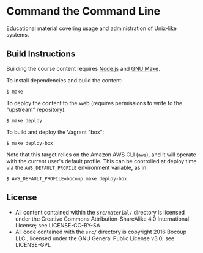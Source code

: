 # Command the Command Line

Educational material covering usage and administration of Unix-like systems.

## Build Instructions

Building the course content requires [Node.js](https://nodejs.org/en/) and [GNU
Make](https://www.gnu.org/software/make/).

To install dependencies and build the content:

    $ make

To deploy the content to the web (requires permissions to write to the
"upstream" repository):

    $ make deploy

To build and deploy the Vagrant "box":

    $ make deploy-box

Note that this target relies on the Amazon AWS CLI (`aws`), and it will operate
with the current user's default profile. This can be controlled at deploy time
via the `AWS_DEFAULT_PROFILE` environment variable, as in:

    $ AWS_DEFAULT_PROFILE=bocoup make deploy-box

## License

- All content contained within the `src/material/` directory is licensed under
  the Creative Commons Attribution-ShareAlike 4.0 International License; see
  LICENSE-CC-BY-SA
- All code contained with the `src/` directory is copyright 2016 Bocoup LLC.,
  licensed under the GNU General Public License v3.0; see LICENSE-GPL
